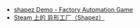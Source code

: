 - [shapez Demo - Factory Automation Game](https://shapez.io/)
- [Steam 上的 异形工厂（Shapez）](https://store.steampowered.com/app/1318690/Shapez/)
